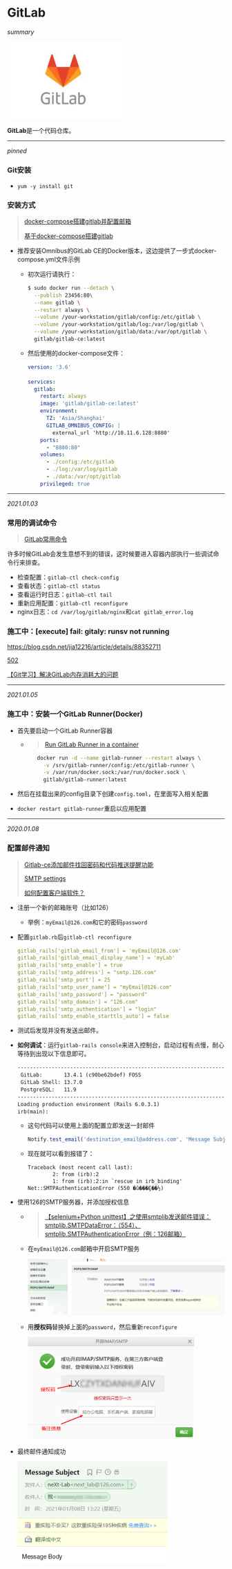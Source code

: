 # GitLab

*summary*

<img src="GitLab.assets/image-20210106104539631.png" alt="image-20210106104539631" style="zoom:80%;" />

**GitLab**是一个代码仓库。

---

*pinned*

### Git安装

- `yum -y install git`

### 安装方式

> [docker-compose搭建gitlab并配置邮箱](https://blog.csdn.net/u014691098/article/details/106972399/)
>
> [基于docker-compose搭建gitlab](https://www.cnblogs.com/sonyy/p/13150691.html)

- 推荐安装Omnibus的GitLab CE的Docker版本，这边提供了一步式docker-compose.yml文件示例

  - 初次运行请执行：

    ``` sh
    $ sudo docker run --detach \
      --publish 23456:80\
      --name gitlab \
      --restart always \
      --volume /your-workstation/gitlab/config:/etc/gitlab \
      --volume /your-workstation/gitlab/log:/var/log/gitlab \
      --volume /your-workstation/gitlab/data:/var/opt/gitlab \
      gitlab/gitlab-ce:latest
    ```

  - 然后使用的docker-compose文件：

    ```yml
    version: '3.6'
    
    services:
      gitlab:
        restart: always
        image: 'gitlab/gitlab-ce:latest'
        environment:
          TZ: 'Asia/Shanghai'
          GITLAB_OMNIBUS_CONFIG: |
            external_url 'http://10.11.6.128:8880'
        ports:
          - "8880:80"
        volumes:
          - ./config:/etc/gitlab
          - ./log:/var/log/gitlab
          - ./data:/var/opt/gitlab
        privileged: true
    ```

---

*2021.01.03*

### 常用的调试命令

> [GitLab常用命令](http://www.chenxm.cc/article/708.html)

许多时候GitLab会发生意想不到的错误，这时候要进入容器内部执行一些调试命令行来排查。

- 检查配置：`gitlab-ctl check-config`
- 查看状态：`gitlab-ctl status`
- 查看运行时日志：`gitlab-ctl tail`
- 重新应用配置：`gitlab-ctl reconfigure`
- nginx日志：`cd /var/log/gitlab/nginx`和`cat gitlab_error.log`

### 施工中：[execute] fail: gitaly: runsv not running

https://blog.csdn.net/jia12216/article/details/88352711

[502](https://www.cnblogs.com/sonyy/p/13150691.html)

[【Git学习】解决GitLab内存消耗大的问题](https://ouyangpeng.blog.csdn.net/article/details/84066417)

---

*2021.01.05*

### 施工中：安装一个GitLab Runner(Docker)

- 首先要启动一个GitLab Runner容器

  - > [Run GitLab Runner in a container](https://docs.gitlab.com/runner/install/docker.html)

    ```sh
       docker run -d --name gitlab-runner --restart always \
         -v /srv/gitlab-runner/config:/etc/gitlab-runner \
         -v /var/run/docker.sock:/var/run/docker.sock \
         gitlab/gitlab-runner:latest
    ```
  
- 然后在挂载出来的config目录下创建`config.toml`，在里面写入相关配置

- `docker restart gitlab-runner`重启以应用配置

---

*2020.01.08*

### 配置邮件通知

> [Gitlab-ce添加邮件找回密码和代码推送提醒功能](https://www.58jb.com/html/158.html)
>
> [SMTP settings](https://docs.gitlab.com/omnibus/settings/smtp.html)
>
> [如何配置客户端软件？](http://www.126.com/help/client_04.htm)

- 注册一个新的邮箱账号（比如126）

  - 举例：`myEmail@126.com`和它的密码`password`

- 配置`gitlab.rb`后`gitlab-ctl reconfigure`

  ```yaml
  gitlab_rails['gitlab_email_from'] = 'myEmail@126.com'
  gitlab_rails['gitlab_email_display_name'] = 'myLab'
  gitlab_rails['smtp_enable'] = true
  gitlab_rails['smtp_address'] = "smtp.126.com"
  gitlab_rails['smtp_port'] = 25 
  gitlab_rails['smtp_user_name'] = "myEmail@126.com"
  gitlab_rails['smtp_password'] = "password"
  gitlab_rails['smtp_domain'] = "126.com"
  gitlab_rails['smtp_authentication'] = "login"
  gitlab_rails['smtp_enable_starttls_auto'] = false
  ```

- 测试后发现并没有发送出邮件。

- **如何调试**：运行`gitlab-rails console`来进入控制台，启动过程有点慢，耐心等待到出现以下信息即可。

  ```txt
  --------------------------------------------------------------------------------
   GitLab:       13.4.1 (c90be62bdef) FOSS
   GitLab Shell: 13.7.0
   PostgreSQL:   11.9
  --------------------------------------------------------------------------------
  Loading production environment (Rails 6.0.3.1)
  irb(main):
  ```

  - 这句代码可以使用上面的配置立即发送一封邮件

    ```js
    Notify.test_email('destination_email@address.com', 'Message Subject', 'Message Body').deliver_now
    ```

  - 现在就可以看到报错了：

    ```log
    Traceback (most recent call last):
            2: from (irb):2
            1: from (irb):2:in `rescue in irb_binding'
    Net::SMTPAuthenticationError (550 �û���Ȩ��½)
    ```

- 使用126的SMTP服务器，并添加授权信息

  - > [【selenium+Python unittest】之使用smtplib发送邮件错误：smtplib.SMTPDataError：（554）、smtplib.SMTPAuthenticationError（例：126邮箱）](https://www.cnblogs.com/Owen-ET/p/8409141.html)

  - 在`myEmail@126.com`邮箱中开启SMTP服务

    <img src="GitLab.assets/image-20210108141745002.png" alt="image-20210108141745002" style="zoom:80%;" />

  - 用**授权码**替换掉上面的`password`，然后重新`reconfigure`

    <img src="GitLab.assets/8e46933c67c3046952cb70fb02f91fad.jpg" alt="img" style="zoom:80%;" />

- 最终邮件通知成功

  <img src="GitLab.assets/image-20210108142538201.png" alt="image-20210108142538201" style="zoom:80%;" />

